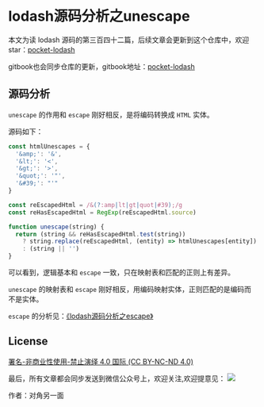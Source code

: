 # lodash源码分析之unescape

本文为读 lodash 源码的第三百四十二篇，后续文章会更新到这个仓库中，欢迎 star：[pocket-lodash](https://github.com/yeyuqiudeng/pocket-lodash)

gitbook也会同步仓库的更新，gitbook地址：[pocket-lodash](https://www.gitbook.com/book/yeyuqiudeng/pocket-lodash/details)

## 源码分析

`unescape` 的作用和 `escape` 刚好相反，是将编码转换成 `HTML` 实体。

源码如下：

```javascript
const htmlUnescapes = {
  '&amp;': '&',
  '&lt;': '<',
  '&gt;': '>',
  '&quot;': '"',
  '&#39;': "'"
}

const reEscapedHtml = /&(?:amp|lt|gt|quot|#39);/g
const reHasEscapedHtml = RegExp(reEscapedHtml.source)

function unescape(string) {
  return (string && reHasEscapedHtml.test(string))
    ? string.replace(reEscapedHtml, (entity) => htmlUnescapes[entity])
    : (string || '')
}
```

可以看到，逻辑基本和 `escape` 一致，只在映射表和匹配的正则上有差异。

`unescape` 的映射表和 `escape` 刚好相反，用编码映射实体，正则匹配的是编码而不是实体。

`escape` 的分析见：[《lodash源码分析之escape》](./escape.md)

## License 

[署名-非商业性使用-禁止演绎 4.0 国际 (CC BY-NC-ND 4.0)](http://creativecommons.org/licenses/by-nc-nd/4.0/)

最后，所有文章都会同步发送到微信公众号上，欢迎关注,欢迎提意见：  ![](https://raw.githubusercontent.com/yeyuqiudeng/resource/master/images/qrcode_front-end-article.jpg) 

作者：对角另一面 


